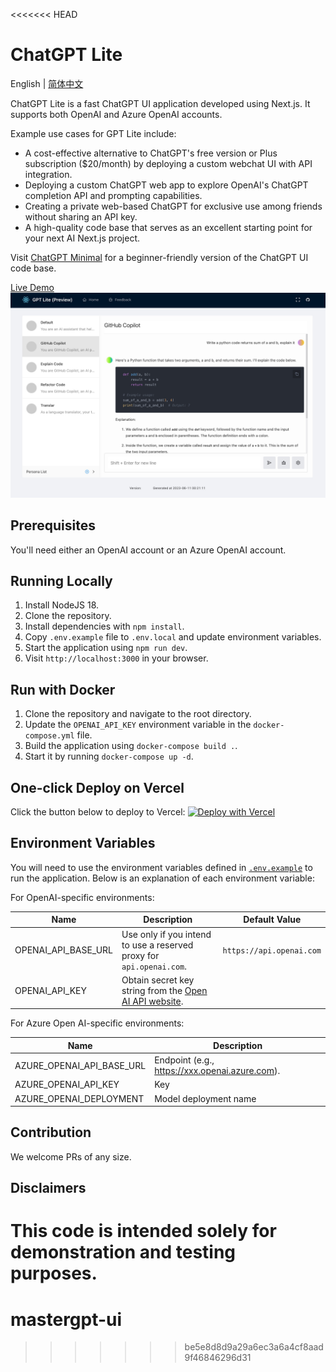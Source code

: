 <<<<<<< HEAD
# ChatGPT Lite

English | [简体中文](./README.zh-CN.md)

ChatGPT Lite is a fast ChatGPT UI application developed using Next.js. It supports both OpenAI and Azure OpenAI accounts.

Example use cases for GPT Lite include:

- A cost-effective alternative to ChatGPT's free version or Plus subscription ($20/month) by deploying a custom webchat UI with API integration.
- Deploying a custom ChatGPT web app to explore OpenAI's ChatGPT completion API and prompting capabilities.
- Creating a private web-based ChatGPT for exclusive use among friends without sharing an API key.
- A high-quality code base that serves as an excellent starting point for your next AI Next.js project.

Visit [ChatGPT Minimal](https://github.com/blrchen/chatgpt-minimal) for a beginner-friendly version of the ChatGPT UI code base.

[Live Demo](https://gptlite.vercel.app)
![demo](./docs/images/demo.jpg)

## Prerequisites

You'll need either an OpenAI account or an Azure OpenAI account.

## Running Locally

1. Install NodeJS 18.
2. Clone the repository.
3. Install dependencies with `npm install`.
4. Copy `.env.example` file to `.env.local` and update environment variables.
5. Start the application using `npm run dev`.
6. Visit `http://localhost:3000` in your browser.

## Run with Docker

1. Clone the repository and navigate to the root directory.
2. Update the `OPENAI_API_KEY` environment variable in the `docker-compose.yml` file.
3. Build the application using `docker-compose build .`.
4. Start it by running `docker-compose up -d`.

## One-click Deploy on Vercel

Click the button below to deploy to Vercel:
[![Deploy with Vercel](https://vercel.com/button)](https://vercel.com/new/clone?repository-url=https%3A%2F%2Fgithub.com%2Fblrchen%2Fchatgpt-lite&project-name=chatgpt-lite&framework=nextjs&repository-name=chatgpt-lite)

## Environment Variables

You will need to use the environment variables defined in [`.env.example`](.env.example) to run the application. Below is an explanation of each environment variable:

For OpenAI-specific environments:

| Name                | Description                                                                                            | Default Value            |
| ------------------- | ------------------------------------------------------------------------------------------------------ | ------------------------ |
| OPENAI_API_BASE_URL | Use only if you intend to use a reserved proxy for `api.openai.com`.                                   | `https://api.openai.com` |
| OPENAI_API_KEY      | Obtain secret key string from the [Open AI API website](https://platform.openai.com/account/api-keys). |

For Azure Open AI-specific environments:

| Name                      | Description                                    |
| ------------------------- | ---------------------------------------------- |
| AZURE_OPENAI_API_BASE_URL | Endpoint (e.g., https://xxx.openai.azure.com). |
| AZURE_OPENAI_API_KEY      | Key                                            |
| AZURE_OPENAI_DEPLOYMENT   | Model deployment name                          |

## Contribution

We welcome PRs of any size.

## Disclaimers

This code is intended solely for demonstration and testing purposes.
=======
# mastergpt-ui
>>>>>>> be5e8d8d9a29a6ec3a6a4cf8aad9f46846296d31
